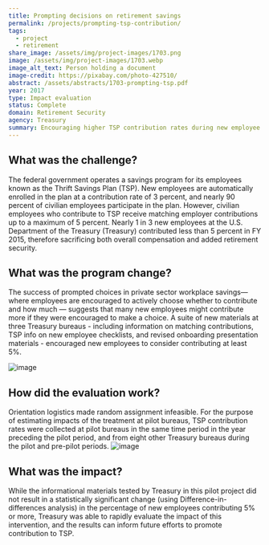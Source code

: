 ```yaml
---
title: Prompting decisions on retirement savings
permalink: /projects/prompting-tsp-contribution/ 
tags:
  - project
  - retirement
share_image: /assets/img/project-images/1703.png
image: /assets/img/project-images/1703.webp
image_alt_text: Person holding a document
image-credit: https://pixabay.com/photo-427510/
abstract: /assets/abstracts/1703-prompting-tsp.pdf 
year: 2017
type: Impact evaluation
status: Complete
domain: Retirement Security 
agency: Treasury
summary: Encouraging higher TSP contribution rates during new employee orientation showed no detectable effect on the likelihood of contributing 5% or more
---
```

## What was the challenge?
The federal government operates a savings program for its employees known as the Thrift Savings Plan (TSP). New employees are automatically enrolled in the plan at a contribution rate of 3 percent, and nearly 90 percent of civilian employees participate in the plan. However, civilian employees who contribute to TSP receive matching employer contributions up to a maximum of  5 percent. Nearly 1 in 3 new employees at the U.S. Department of the Treasury (Treasury) contributed less than 5 percent in FY 2015, therefore sacrificing both overall compensation and added retirement security. 

## What was the program change?
The success of prompted choices in private sector workplace savings—where employees are encouraged to actively choose whether to contribute and how much — suggests that many new employees might contribute more if they were encouraged to make a choice. A suite of new materials at three Treasury bureaus - including information on matching contributions, TSP info on new employee checklists, and revised onboarding presentation materials - encouraged new employees to consider contributing at least 5%.

![image]({{site.baseurl}}/assets/img/project-images/1703-graph-1.webp)

## How did the evaluation work?
Orientation logistics made random assignment infeasible. For the purpose of estimating impacts of the treatment at pilot bureaus, TSP contribution rates were collected at pilot bureaus in the same time period in the year preceding the pilot period, and from eight other Treasury bureaus during the pilot and pre-pilot periods. 
![image]({{site.baseurl}}/assets/img/project-images/1703-graph-2.webp)

## What was the impact?

While the informational materials tested by Treasury in this pilot project did not result in a statistically significant change (using Difference-in-differences analysis) in the percentage of new employees contributing 5% or more, Treasury was able to rapidly evaluate the impact of this intervention, and the results can inform future efforts to promote contribution to TSP.
